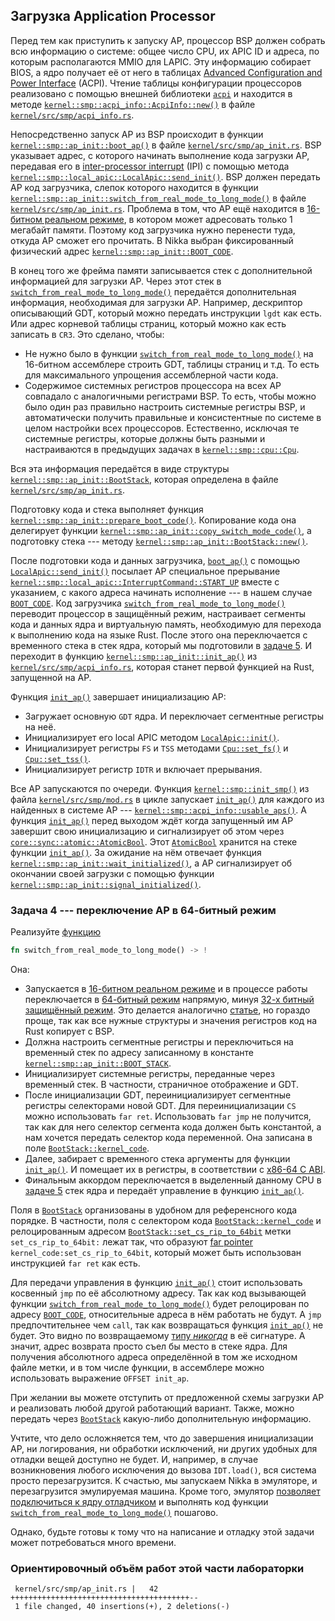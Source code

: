 ## Загрузка Application Processor

Перед тем как приступить к запуску AP, процессор BSP должен собрать всю информацию о системе: общее число CPU, их APIC ID и адреса, по которым располагаются MMIO для LAPIC.
Эту информацию собирает BIOS, а ядро получает её от него в таблицах
[Advanced Configuration and Power Interface](https://en.wikipedia.org/wiki/Advanced_Configuration_and_Power_Interface) (ACPI).
Чтение таблицы конфигурации процессоров реализовано с помощью внешней библиотеки
[`acpi`](../../doc/acpi/index.html) и находится в методе
[`kernel::smp::acpi_info::AcpiInfo::new()`](../../doc/kernel/smp/acpi_info/struct.AcpiInfo.html#method.new)
в файле [`kernel/src/smp/acpi_info.rs`](https://gitlab.com/sergey-v-galtsev/nikka-public/-/blob/master/kernel/src/smp/acpi_info.rs).

Непосредственно запуск AP из BSP происходит в функции
[`kernel::smp::ap_init::boot_ap()`](../../doc/kernel/smp/ap_init/fn.boot_ap.html)
в файле [`kernel/src/smp/ap_init.rs`](https://gitlab.com/sergey-v-galtsev/nikka-public/-/blob/master/kernel/src/smp/ap_init.rs).
BSP указывает адрес, c которого начинать выполнение кода загрузки AP, передавая его в
[inter-processor interrupt](https://en.wikipedia.org/wiki/Inter-processor_interrupt) (IPI)
с помощью метода
[`kernel::smp::local_apic::LocalApic::send_init()`](../../doc/kernel/smp/local_apic/struct.LocalApic.html#method.send_init).
BSP должен передать AP код загрузчика, слепок которого находится в функции
[`kernel::smp::ap_init::switch_from_real_mode_to_long_mode()`](../../doc/kernel/smp/ap_init/fn.switch_from_real_mode_to_long_mode.html)
в файле [`kernel/src/smp/ap_init.rs`](https://gitlab.com/sergey-v-galtsev/nikka-public/-/blob/master/kernel/src/smp/ap_init.rs).
Проблема в том, что AP ещё находится в [16-битном реальном режиме](https://en.wikipedia.org/wiki/Real_mode), в котором может адресовать только 1 мегабайт памяти.
Поэтому код загрузчика нужно перенести туда, откуда AP сможет его прочитать.
В Nikka выбран фиксированный физический адрес
[`kernel::smp::ap_init::BOOT_CODE`](../../doc/kernel/smp/ap_init/constant.BOOT_CODE.html).

В конец того же фрейма памяти записывается стек с дополнительной информацией для загрузки AP.
Через этот стек в
[`switch_from_real_mode_to_long_mode()`](../../doc/kernel/smp/ap_init/fn.switch_from_real_mode_to_long_mode.html)
передаётся дополнительная информация, необходимая для загрузки AP.
Например, дескриптор описывающий GDT, который можно передать инструкции `lgdt` как есть.
Или адрес корневой таблицы страниц, который можно как есть записать в `CR3`.
Это сделано, чтобы:

- Не нужно было в функции [`switch_from_real_mode_to_long_mode()`](../../doc/kernel/smp/ap_init/fn.switch_from_real_mode_to_long_mode.html) на 16-битном ассемблере строить GDT, таблицы страниц и т.д. То есть для максимального упрощения ассемблерной части кода.
- Содержимое системных регистров процессора на всех AP совпадало с аналогичными регистрами BSP. То есть, чтобы можно было один раз правильно настроить системные регистры BSP, и автоматически получить правильные и консистентные по системе в целом настройки всех процессоров. Естественно, исключая те системные регистры, которые должны быть разными и настраиваются в предыдущих задачах в [`kernel::smp::cpu::Cpu`](../../doc/kernel/smp/cpu/struct.Cpu.html).

Вся эта информация передаётся в виде структуры
[`kernel::smp::ap_init::BootStack`](../../doc/kernel/smp/ap_init/struct.BootStack.html),
которая определена в файле [`kernel/src/smp/ap_init.rs`](https://gitlab.com/sergey-v-galtsev/nikka-public/-/blob/master/kernel/src/smp/ap_init.rs).

Подготовку кода и стека выполняет функция
[`kernel::smp::ap_init::prepare_boot_code()`](../../doc/kernel/smp/ap_init/fn.prepare_boot_code.html).
Копирование кода она делегирует функции
[`kernel::smp::ap_init::copy_switch_mode_code()`](../../doc/kernel/smp/ap_init/fn.copy_switch_mode_code.html),
а подготовку стека --- методу
[`kernel::smp::ap_init::BootStack::new()`](../../doc/kernel/smp/ap_init/struct.BootStack.html#method.new).

После подготовки кода и данных загрузчика,
[`boot_ap()`](../../doc/kernel/smp/ap_init/fn.boot_ap.html)
с помощью
[`LocalApic::send_init()`](../../doc/kernel/smp/local_apic/struct.LocalApic.html#method.send_init)
посылает AP специальное прерывание
[`kernel::smp::local_apic::InterruptCommand::START_UP`](../../doc/kernel/smp/local_apic/struct.InterruptCommand.html#associatedconstant.START_UP)
вместе с указанием, с какого адреса начинать исполнение --- в нашем случае
[`BOOT_CODE`](../../doc/kernel/smp/ap_init/constant.BOOT_CODE.html).
Код загрузчика
[`switch_from_real_mode_to_long_mode()`](../../doc/kernel/smp/ap_init/fn.switch_from_real_mode_to_long_mode.html)
переводит процессор в защищённый режим, настраивает сегменты кода и данных ядра и виртуальную память, необходимую для перехода к выполнению кода на языке Rust.
После этого она переключается с временного стека в стек ядра, который мы подготовили в
[задаче 5](../../lab/book/4-concurrency-1-smp-2-cpus.html#%D0%97%D0%B0%D0%B4%D0%B0%D1%87%D0%B0-5--%D0%98%D0%BD%D0%B8%D1%86%D0%B8%D0%B0%D0%BB%D0%B8%D0%B7%D0%B0%D1%86%D0%B8%D1%8F-%D0%B2%D0%B5%D0%BA%D1%82%D0%BE%D1%80%D0%B0-%D1%81%D1%82%D1%80%D1%83%D0%BA%D1%82%D1%83%D1%80-kernelsmpcpucpu).
И переходит в функцию
[`kernel::smp::ap_init::init_ap()`](../../doc/kernel/smp/ap_init/fn.init_ap.html)
из [`kernel/src/smp/acpi_info.rs`](https://gitlab.com/sergey-v-galtsev/nikka-public/-/blob/master/kernel/src/smp/acpi_info.rs),
которая станет первой функцией на Rust, запущенной на AP.

Функция
[`init_ap()`](../../doc/kernel/smp/ap_init/fn.init_ap.html)
завершает инициализацию AP:

- Загружает основную `GDT` ядра. И переключает сегментные регистры на неё.
- Инициализирует его local APIC методом [`LocalApic::init()`](../../doc/kernel/smp/local_apic/struct.LocalApic.html#method.init).
- Инициализирует регистры `FS` и `TSS` методами [`Cpu::set_fs()`](../../doc/kernel/smp/cpu/struct.Cpu.html#method.set_fs) и [`Cpu::set_tss()`](../../doc/kernel/smp/cpu/struct.Cpu.html#method.set_tss).
- Инициализирует регистр `IDTR` и включает прерывания.

Все AP запускаются по очереди.
Функция
[`kernel::smp::init_smp()`](../../doc/kernel/smp/fn.init_smp.html)
из файла [`kernel/src/smp/mod.rs`](https://gitlab.com/sergey-v-galtsev/nikka-public/-/blob/master/kernel/src/smp/mod.rs) в цикле запускает
[`init_ap()`](../../doc/kernel/smp/ap_init/fn.init_ap.html)
для каждого из найденных в системе AP ---
[`kernel::smp::acpi_info::usable_aps()`](../../doc/kernel/smp/acpi_info/fn.usable_aps.html).
А функция
[`init_ap()`](../../doc/kernel/smp/ap_init/fn.init_ap.html)
перед выходом ждёт когда запущенный им AP завершит свою инициализацию и сигнализирует об этом через
[`core::sync::atomic::AtomicBool`](https://doc.rust-lang.org/nightly/core/sync/atomic/struct.AtomicBool.html).
Этот
[`AtomicBool`](https://doc.rust-lang.org/nightly/core/sync/atomic/struct.AtomicBool.html)
хранится на стеке функции
[`init_ap()`](../../doc/kernel/smp/ap_init/fn.init_ap.html).
За ожидание на нём отвечает функция
[`kernel::smp::ap_init::wait_initialized()`](../../doc/kernel/smp/ap_init/fn.wait_initialized.html),
а AP сигнализирует об окончании своей загрузки с помощью функции
[`kernel::smp::ap_init::signal_initialized()`](../../doc/kernel/smp/ap_init/fn.signal_initialized.html).


### Задача 4 --- переключение AP в 64-битный режим

Реализуйте [функцию](../../doc/kernel/smp/ap_init/fn.switch_from_real_mode_to_long_mode.html)

```rust
fn switch_from_real_mode_to_long_mode() -> !
```

Она:

- Запускается в [16-битном реальном режиме](https://en.wikipedia.org/wiki/Real_mode) и в процессе работы переключается в [64-битный режим](https://en.wikipedia.org/wiki/Long_mode) напрямую, минуя [32-х битный защищённый режим](https://en.wikipedia.org/wiki/Protected_mode). Это делается аналогично [статье](https://wiki.osdev.org/Entering_Long_Mode_Directly), но гораздо проще, так как все нужные структуры и значения регистров код на Rust копирует с BSP.
- Должна настроить сегментные регистры и переключиться на временный стек по адресу записанному в константе [`kernel::smp::ap_init::BOOT_STACK`](../../doc/kernel/smp/ap_init/constant.BOOT_STACK.html).
- Инициализирует системные регистры, переданные через временный стек. В частности, страничное отображение и GDT.
- После инициализации GDT, переинициализирует сегментные регистры селекторами новой GDT. Для переинициализации `CS` можно использовать `far ret`. Использовать `far jmp` не получится, так как для него селектор сегмента кода должен быть константой, а нам хочется передать селектор кода переменной. Она записана в поле [`BootStack::kernel_code`](../../doc/kernel/smp/ap_init/struct.BootStack.html#structfield.kernel_code).
- Далее, забирает с временного стека аргументы для функции [`init_ap()`](../../doc/kernel/smp/ap_init/fn.init_ap.html). И помещает их в регистры, в соответствии с [x86-64 C ABI](https://wiki.osdev.org/System_V_ABI#x86-64).
- Финальным аккордом переключается в выделенный данному CPU в [задаче 5](../../lab/book/4-concurrency-1-smp-2-cpus.html#%D0%97%D0%B0%D0%B4%D0%B0%D1%87%D0%B0-5--%D0%98%D0%BD%D0%B8%D1%86%D0%B8%D0%B0%D0%BB%D0%B8%D0%B7%D0%B0%D1%86%D0%B8%D1%8F-%D0%B2%D0%B5%D0%BA%D1%82%D0%BE%D1%80%D0%B0-%D1%81%D1%82%D1%80%D1%83%D0%BA%D1%82%D1%83%D1%80-kernelsmpcpucpu) стек ядра и передаёт управление в функцию [`init_ap()`](../../doc/kernel/smp/ap_init/fn.init_ap.html).

Поля в
[`BootStack`](../../doc/kernel/smp/ap_init/struct.BootStack.html)
организованы в удобном для референсного кода порядке.
В частности, поля с селектором кода
[`BootStack::kernel_code`](../../doc/kernel/smp/ap_init/struct.BootStack.html#structfield.kernel_code)
и релоцированным адресом
[`BootStack::set_cs_rip_to_64bit`](../../doc/kernel/smp/ap_init/struct.BootStack.html#structfield.set_cs_rip_to_64bit)
метки `set_cs_rip_to_64bit:` лежат так, что образуют
[far pointer](https://en.wikipedia.org/wiki/Far_pointer)
`kernel_code:set_cs_rip_to_64bit`, который может быть использован инструкцией `far ret` как есть.

Для передачи управления в функцию
[`init_ap()`](../../doc/kernel/smp/ap_init/fn.init_ap.html)
стоит использовать косвенный `jmp` по её абсолютному адресу.
Так как код вызывающей функции
[`switch_from_real_mode_to_long_mode()`](../../doc/kernel/smp/ap_init/fn.switch_from_real_mode_to_long_mode.html)
будет релоцирован по адресу
[`BOOT_CODE`](../../doc/kernel/smp/ap_init/constant.BOOT_CODE.html),
относительные адреса в нём работать не будут.
А `jmp` предпочтительнее чем `call`, так как возвращаться функция
[`init_ap()`](../../doc/kernel/smp/ap_init/fn.init_ap.html)
не будет.
Это видно по возвращаемому [типу *никогда*](https://doc.rust-lang.ru/book/ch19-04-advanced-types.html#%D0%A2%D0%B8%D0%BF-never-%D0%BA%D0%BE%D1%82%D0%BE%D1%80%D1%8B%D0%B9-%D0%BD%D0%B8%D0%BA%D0%BE%D0%B3%D0%B4%D0%B0-%D0%BD%D0%B5-%D0%B2%D0%BE%D0%B7%D0%B2%D1%80%D0%B0%D1%89%D0%B0%D0%B5%D1%82%D1%81%D1%8F) в её сигнатуре.
А значит, адрес возврата просто съел бы место в стеке ядра.
Для получения абсолютного адреса определённой в том же исходном файле метки, и в том числе функции,
в ассемблере можно использовать выражение `OFFSET init_ap`.

При желании вы можете отступить от предложенной схемы загрузки AP и реализовать любой другой работающий вариант.
Также, можно передать через
[`BootStack`](../../doc/kernel/smp/ap_init/struct.BootStack.html)
какую-либо дополнительную информацию.

Учтите, что дело осложняется тем, что до завершения инициализации AP, ни логирования, ни обработки исключений, ни других удобных для отладки вещей доступно не будет.
И, например, в случае возникновения любого исключения до вызова `IDT.load()`, вся система просто перезагрузится.
К счастью, мы запускаем Nikka в эмуляторе, и перезагрузится эмулируемая машина.
Кроме того, эмулятор [позволяет подключиться к ядру отладчиком](../../lab/book/0-intro-5-gdb.html) и выполнять код функции
[`switch_from_real_mode_to_long_mode()`](../../doc/kernel/smp/ap_init/fn.switch_from_real_mode_to_long_mode.html)
пошагово.

Однако, будьте готовы к тому что на написание и отладку этой задачи может потребоваться много времени.


### Ориентировочный объём работ этой части лабораторки

```console
 kernel/src/smp/ap_init.rs |   42 ++++++++++++++++++++++++++++++++++++++++--
 1 file changed, 40 insertions(+), 2 deletions(-)
```
